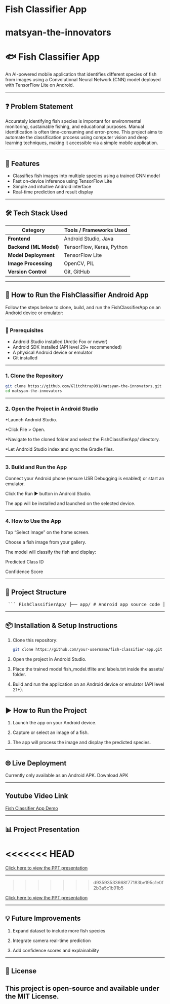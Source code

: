 
# Fish Classifier App

# matsyan-the-innovators
# 🐟 Fish Classifier App

An AI-powered mobile application that identifies different species of fish from images using a Convolutional Neural Network (CNN) model deployed with TensorFlow Lite on Android.

---

## ❓ Problem Statement

Accurately identifying fish species is important for environmental monitoring, sustainable fishing, and educational purposes. Manual identification is often time-consuming and error-prone. This project aims to automate the classification process using computer vision and deep learning techniques, making it accessible via a simple mobile application.

---

## 🚀 Features

- Classifies fish images into multiple species using a trained CNN model
- Fast on-device inference using TensorFlow Lite
- Simple and intuitive Android interface
- Real-time prediction and result display

---

## 🛠️ Tech Stack Used

| Category            | Tools / Frameworks Used                         |
|---------------------|-------------------------------------------------|
| **Frontend**         | Android Studio, Java                           |
| **Backend (ML Model)**| TensorFlow, Keras, Python                      |
| **Model Deployment** | TensorFlow Lite                                |
| **Image Processing** | OpenCV, PIL                                    |
| **Version Control**  | Git, GitHub                                    |

---
## 🧭 How to Run the FishClassifier Android App

Follow the steps below to clone, build, and run the FishClassifierApp on an Android device or emulator:

---

### 🔧 Prerequisites

- Android Studio installed (Arctic Fox or newer)
- Android SDK installed (API level 29+ recommended)
- A physical Android device or emulator
- Git installed

---

###  1. Clone the Repository

```bash
git clone https://github.com/Glitchtrap991/matsyan-the-innovators.git
cd matsyan-the-innovators
```
---

### 2. Open the Project in Android Studio
   *Launch Android Studio.

   *Click File > Open.

   *Navigate to the cloned folder and select the FishClassifierApp/ directory.

   *Let Android Studio index and sync the Gradle files.

---

### 3. Build and Run the App
   Connect your Android phone (ensure USB Debugging is enabled) or start an emulator.

   Click the Run ▶️ button in Android Studio.

   The app will be installed and launched on the selected device.

---

### 4. How to Use the App
   Tap “Select Image” on the home screen.

   Choose a fish image from your gallery.

   The model will classify the fish and display:

   Predicted Class ID

Confidence Score

---

## 📁 Project Structure

<pre> ``` FishClassifierApp/ ├── app/ # Android app source code │ ├── java/ │ │ └── com.example.fishclassifierapp/ │ │ ├── MainActivity.java │ │ └── FishClassifier.java │ └── res/ │ ├── layout/ │ └── drawable/ ├── model/ # Machine Learning model files │ ├── fish_model.tflite │ └── labels.txt ├── assets/ # Additional resources ├── README.md # Project documentation └── .gitignore ``` </pre>
---

## 📦 Installation & Setup Instructions

1. Clone this repository:
   ```bash
   git clone https://github.com/your-username/fish-classifier-app.git
2. Open the project in Android Studio.

3. Place the trained model fish_model.tflite and labels.txt inside the assets/ folder.

4. Build and run the application on an Android device or emulator (API level 21+).
---

## ▶️ How to Run the Project
1. Launch the app on your Android device.

2. Capture or select an image of a fish.

3. The app will process the image and display the predicted species.

---

## 🌐 Live Deployment
Currently only available as an Android APK. Download APK

---
## Youtube Video Link
[Fish Classifier App Demo](https://youtu.be/tJTXbNDRkfg)

---
## 📊 Project Presentation
<<<<<<< HEAD
=======

[Click here to view the PPT presentation](https://github.com/Glitchtrap991/matsyan-the-innovators/raw/main/FishClassifierPPT.pptx)

---
>>>>>>> d93593533668f77183be195c1e0f2b3a5c1b91b5

[Click here to view the PPT presentation](https://github.com/Glitchtrap991/matsyan-the-innovators/raw/main/FishClassifierPPT.pptx)

---
## 💡 Future Improvements
1. Expand dataset to include more fish species

2. Integrate camera real-time prediction

3. Add confidence scores and explainability

---
## 📄 License
This project is open-source and available under the MIT License.
---

